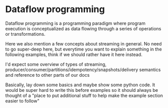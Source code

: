 # Dataflow programming

Dataflow programming is a programming paradigm where program execution is conceptualized as data flowing through a series of operations or transformations.

Here we also mention a few concepts about streaming in general. No need to go super-deep here, but everytime you want to explain something in the following examples, think if we should rather have it here instead.

I'd expect some overview of types of streaming, producer/consumer/partitions/idempotency/snapshots/delivery semantics and reference to other parts of our docs 

Basically, lay down some basics and maybe show some python code. It would be super hard to write this before examples so it should always be thought of a "place to put additional stuff to help make the example section easier to follow"

